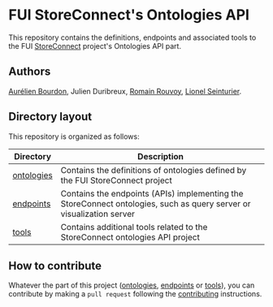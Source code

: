 # FUI StoreConnect's Ontologies API

This repository contains the definitions, endpoints and associated tools to the FUI [StoreConnect](https://www.pole-scs.org/projet/storeconnect) project's Ontologies API part.

## Authors

[Aurélien Bourdon](https://github.com/abourdon), Julien Duribreux, [Romain Rouvoy](http://romain.rouvoy.fr), [Lionel Seinturier](http://www.lifl.fr/~seinturi).

## Directory layout

This repository is organized as follows:

Directory                       | Description
------------------------------- | -----------------------------------------------------------------------------------------------
[ontologies](./ontologies)      | Contains the definitions of ontologies defined by the FUI StoreConnect project
[endpoints](./endpoints)        | Contains the endpoints (APIs) implementing the StoreConnect ontologies, such as query server or visualization server
[tools](./tools)                | Contains additional tools related to the StoreConnect ontologies API project

## How to contribute

Whatever the part of this project ([ontologies](./ontologies), [endpoints](./endpoints) or [tools](./tools)), you can contribute by making a `pull request` following the [contributing](CONTRIBUTING.md) instructions. 
